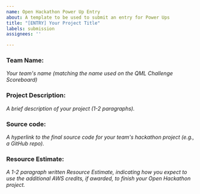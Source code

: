 ```yaml
---
name: Open Hackathon Power Up Entry
about: A template to be used to submit an entry for Power Ups
title: "[ENTRY] Your Project Title"
labels: submission
assignees: ''

---
```


### Team Name: 

*Your team's name (matching the name used on the QML Challenge Scoreboard)*

### Project Description: 

*A brief description of your project (1-2 paragraphs).*

### Source code: 

*A hyperlink to the final source code for your team's hackathon project (e.g., a GitHub repo).*

### Resource Estimate: 

*A 1-2 paragraph written Resource Estimate, indicating how you expect to use the additional AWS credits, if awarded, to finish your Open Hackathon project.*
